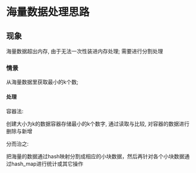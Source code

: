 # 海量数据处理思路

## 现象

海量数据超出内存, 由于无法一次性装进内存处理; 需要进行分割处理

### 情景

从海量数据里获取最小的k个数;

#### 处理

容器法: 

创建大小为k的数据容器存储最小的k个数字, 通过读取与比较, 对容器的数据进行删除与新增

分而治之:

把海量的数据通过hash映射分割成相应的小块数据，然后再针对各个小块数据通过hash_map进行统计或其它操作
